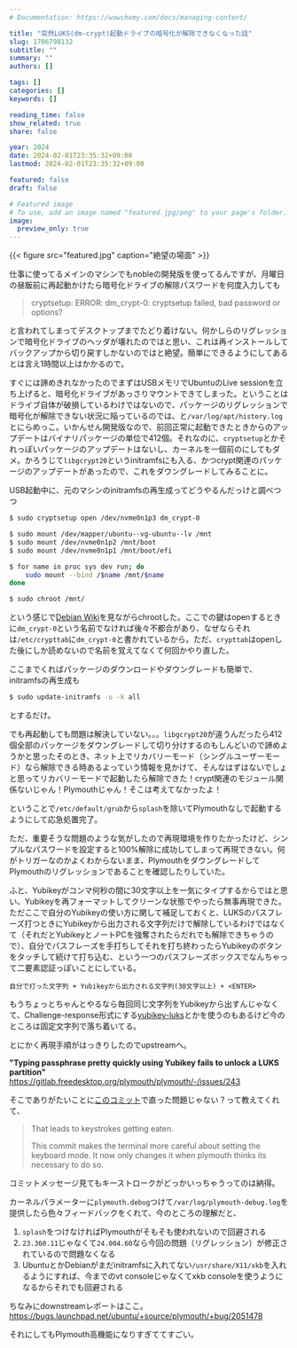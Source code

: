```yaml
---
# Documentation: https://wowchemy.com/docs/managing-content/

title: "突然LUKS(dm-crypt)起動ドライブの暗号化が解除できなくなった話"
slug: 1706798132
subtitle: ""
summary: ""
authors: []

tags: []
categories: []
keywords: []

reading_time: false
show_related: true
share: false

year: 2024
date: 2024-02-01T23:35:32+09:00
lastmod: 2024-02-01T23:35:32+09:00

featured: false
draft: false

# Featured image
# To use, add an image named "featured.jpg/png" to your page's folder.
image:
  preview_only: true
---
```


{{< figure src="featured.jpg" caption="絶望の場面" >}}

仕事に使ってるメインのマシンでもnobleの開発版を使ってるんですが、月曜日の昼飯前に再起動かけたら暗号化ドライブの解除パスワードを何度入力しても

> cryptsetup: ERROR: dm_crypt-0: cryptsetup failed, bad password or options?

と言われてしまってデスクトップまでたどり着けない。何かしらのリグレッションで暗号化ドライブのヘッダが壊れたのではと思い、これは再インストールしてバックアップから切り戻すしかないのではと絶望。簡単にできるようにしてあるとは言え1時間以上はかかるので。

すぐには諦めきれなかったのでまずはUSBメモリでUbuntuのLive sessionを立ち上げると、暗号化ドライブがあっさりマウントできてしまった。ということはドライブ自体が破損しているわけではないので、パッケージのリグレッションで暗号化が解除できない状況に陥っているのでは、と`/var/log/apt/history.log`とにらめっこ。いかんせん開発版なので、前回正常に起動できたときからのアップデートはバイナリパッケージの単位で412個。それなのに、`cryptsetup`とかそれっぽいパッケージのアップデートはないし、カーネルを一個前のにしてもダメ。かろうじて`libgcrypt20`というinitramfsにも入る、かつcrypt関連のパッケージのアップデートがあったので、これをダウングレードしてみることに。

USB起動中に、元のマシンのinitramfsの再生成ってどうやるんだっけと調べつつ

```bash
$ sudo cryptsetup open /dev/nvme0n1p3 dm_crypt-0

$ sudo mount /dev/mapper/ubuntu--vg-ubuntu--lv /mnt
$ sudo mount /dev/nvme0n1p2 /mnt/boot
$ sudo mount /dev/nvme0n1p1 /mnt/boot/efi

$ for name in proc sys dev run; do
    sudo mount --bind /$name /mnt/$name
done

$ sudo chroot /mnt/
```

という感じで[Debian Wiki](https://wiki.debian.org/RescueLive)を見ながらchrootした。ここでの鍵はopenするときに`dm_crypt-0`という名前でなければ後々不都合があり、なぜならそれは`/etc/crypttab`に`dm_crypt-0`と書かれているから。ただ、`crypttab`はopenした後にしか読めないので名前を覚えてなくて何回かやり直した。

ここまでくればパッケージのダウンロードやダウングレードも簡単で、initramfsの再生成も
```bash
$ sudo update-initramfs -u -k all
```
とするだけ。

でも再起動しても問題は解決していない。。。`libgcrypt20`が違うんだったら412個全部のパッケージをダウングレードして切り分けするのもしんどいので諦めようかと思ったそのとき、ネット上でリカバリーモード（シングルユーザーモード）なら解除できる時あるよっていう情報を見かけて、そんなはずはないでしょと思ってリカバリーモードで起動したら解除できた！crypt関連のモジュール関係ないじゃん！Plymouthじゃん！そこは考えてなかったよ！

ということで`/etc/default/grub`から`splash`を除いてPlymouthなしで起動するようにして応急処置完了。

ただ、重要そうな問題のような気がしたので再現環境を作りたかったけど、シンプルなパスワードを設定すると100%解除に成功してしまって再現できない。何がトリガーなのかよくわからないまま、PlymouthをダウングレードしてPlymouthのリグレッションであることを確認したりしていた。

ふと、Yubikeyがコンマ何秒の間に30文字以上を一気にタイプするからではと思い、Yubikeyを再フォーマットしてクリーンな状態でやったら無事再現できた。ただここで自分のYubikeyの使い方に関して補足しておくと、LUKSのパスフレーズ打つときにYubikeyから出力される文字列だけで解除しているわけではなくて（それだとYubikeyとノートPCを強奪されたらだれでも解除できちゃうので）、自分でパスフレーズを手打ちしてそれを打ち終わったらYubikeyのボタンをタッチして続けて打ち込む、という一つのパスフレーズボックスでなんちゃって二要素認証っぽいことにしている。

```
自分で打った文字列 + Yubikeyから出力される文字列(30文字以上) + <ENTER>
```

もうちょっとちゃんとやるなら毎回同じ文字列をYubikeyから出すんじゃなくて、Challenge-response形式にする[yubikey-luks](https://launchpad.net/ubuntu/+source/yubikey-luks)とかを使うのもあるけど今のところは固定文字列で落ち着いてる。


とにかく再現手順がはっきりしたのでupstreamへ。

**"Typing passphrase pretty quickly using Yubikey fails to unlock a LUKS partition"**  
https://gitlab.freedesktop.org/plymouth/plymouth/-/issues/243

そこでありがたいことに[このコミット](https://gitlab.freedesktop.org/plymouth/plymouth/-/commit/6e411c7dcb77b69d7d4e897f6a5676f8bfb1c516)で直った問題じゃない？って教えてくれて、

> That leads to keystrokes getting eaten.
> 
> This commit makes the terminal more careful about setting the
> keyboard mode. It now only changes it when plymouth thinks its
> necessary to do so.

コミットメッセージ見てもキーストロークがどっかいっちゃうってのは納得。

カーネルパラメーターに`plymouth.debug`つけて`/var/log/plymouth-debug.log`を提供したら色々フィードバックをくれて、今のところの理解だと、

1. `splash`をつけなければPlymouthがそもそも使われないので回避される
1. `23.360.11`じゃなくて`24.004.60`なら今回の問題（リグレッション）が修正されているので問題なくなる
1. UbuntuとかDebianがまだinitramfsに入れてない`/usr/share/X11/xkb`を入れるようにすれば、今までのvt consoleじゃなくてxkb consoleを使うようになるからそれでも回避される

ちなみにdownstreamレポートはここ。  
https://bugs.launchpad.net/ubuntu/+source/plymouth/+bug/2051478

それにしてもPlymouth高機能になりすぎててすごい。

